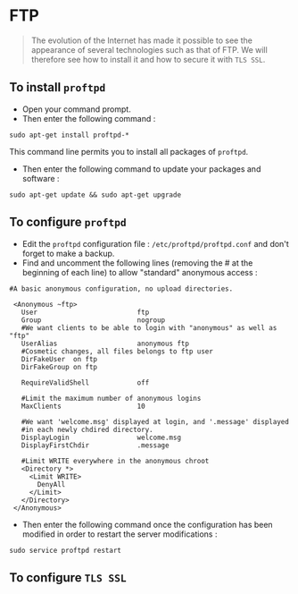 # FTP
> The evolution of the Internet has made it possible to see the appearance of several technologies such as that of
FTP. We will therefore see how to install it and how to secure it with `TLS SSL`.

## To install `proftpd`
* Open your command prompt. 
* Then enter the following command :
```
sudo apt-get install proftpd-*
```
This command line permits you to install all packages of `proftpd`.
* Then enter the following command to update your packages and software :
```
sudo apt-get update && sudo apt-get upgrade
```

## To configure `proftpd`
* Edit the `proftpd` configuration file : `/etc/proftpd/proftpd.conf` and don't forget to make a backup.
* Find and uncomment the following lines (removing the # at the beginning of each line) to allow "standard" anonymous access :
```
#A basic anonymous configuration, no upload directories.

 <Anonymous ~ftp>
   User                         ftp
   Group                        nogroup
   #We want clients to be able to login with "anonymous" as well as "ftp"
   UserAlias                    anonymous ftp
   #Cosmetic changes, all files belongs to ftp user
   DirFakeUser  on ftp
   DirFakeGroup on ftp
 
   RequireValidShell            off
 
   #Limit the maximum number of anonymous logins
   MaxClients                   10
 
   #We want 'welcome.msg' displayed at login, and '.message' displayed
   #in each newly chdired directory.
   DisplayLogin                 welcome.msg
   DisplayFirstChdir            .message
 
   #Limit WRITE everywhere in the anonymous chroot
   <Directory *>
     <Limit WRITE>
       DenyAll
     </Limit>
   </Directory>
 </Anonymous>
```
* Then enter the following command once the configuration has been modified in order to restart the server modifications :
```
sudo service proftpd restart
```
## To configure `TLS SSL`

